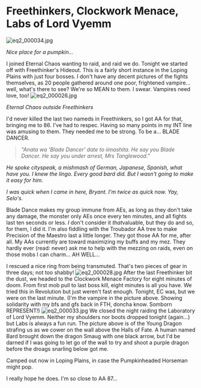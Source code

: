 # Freethinkers, Clockwork Menace, Labs of Lord Vyemm

![eq2_000034.jpg](http://westkarana.com/wp-content/uploads/2007/06/eq2_000034.jpg)


*Nice place for a pumpkin...*


I joined Eternal Chaos wanting to raid, and raid we do. Tonight we started off with Freethinker's Hideout. This is a fairly short instance in the Loping Plains with just four bosses. I don't have any decent pictures of the fights themselves, as 20 people gathered around one poor, frightened vampire... well, what's there to see? We're so MEAN to them. I swear. Vampires need love, too!
![eq2_000026.jpg](http://westkarana.com/wp-content/uploads/2007/06/eq2_000026.jpg)


*Eternal Chaos outside Freethinkers*


I'd never killed the last two nameds in Freethinkers, so I got AA for that, bringing me to 86. I've had to respec. Having so many points in my INT line was amusing to them. They needed me to be strong. To be a... BLADE DANCER.

> *"Anata wa 'Blade Dancer' date to iimashita.* *He say you Blade Dancer. He say you under arrest, Mrs Tanglewood."*

*He spoke cityspeak, a mishmash of German, Japanese, Spanish, what have you. I knew the lingo. Every good bard did. But I wasn't going to make it easy for him.*

*I was quick when I came in here, Bryant. I'm twice as quick now. Yay, Selo's.*


Blade Dance makes my group immune from AEs, as long as they don't take any damage, the monster only AEs once every ten minutes, and all fights last ten seconds or less. *I* don't consider it *that*valuable, but they do and so, for them, I did it. I'm also fiddling with the Troubador AA tree to make Precision of the Maestro last a little longer. They got those AA for me, after all. My AAs currently are toward maximizing my buffs and my mez. They hardly ever (read: never) ask me to help with the mezzing on raids, even on those mobs I can charm... AH WELL...

I rescued a nice ring from being transmuted. That's two pieces of gear in three days; not too shabby!
![eq2_000028.jpg](http://westkarana.com/wp-content/uploads/2007/06/eq2_000028.jpg)
After the last Freethinker bit the dust, we headed to the Clockwork Menace Factory for eight minutes of doom. From first mob pull to last boss kill, eight minutes is all you have. We tried this in Revolution but just weren't fast enough. Tonight, EC was, but we were on the last minute. (I'm the vampire in the picture above. Showing solidarity with my bfs and gfs back in FTH, doncha know. Somborn REPRESENT!)
![eq2_000033.jpg](http://westkarana.com/wp-content/uploads/2007/06/eq2_000033.jpg)
We closed the night raiding the Laboratory of Lord Vyemm. Neither my shoulders nor boots dropped tonight (again...) but Labs is always a fun run. The picture above is of the Young Dragon strafing us as we cower on the wall above the Halls of Fate. A human named Bard brought down the dragon Smaug with one black arrow, but I'd be darned if I was going to let go of the wall to try and shoot a purple dragon before the droags snarling below got me.

Camped out now in Loping Plains, in case the Pumpkinheaded Horseman might pop.

I really hope he does. I'm so close to AA 87...
